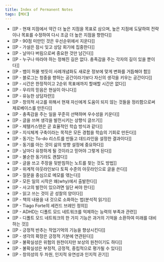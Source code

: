 ```yaml
---
title: Index of Permanent Notes
tags: [MOC]
---
```


- [[P -  현재 지점에서 약간 더 높은 지점을 목표로 삼으며, 높은 지점에 도달하여 전략이나 목표를 수정하여 다시 조금 더 높은 지점을 향한다]]
- [[P - 90점 미만인 것은 우선순위에서 지운다]]
- [[P - 가설은 잠시 잊고 상담 회기에 집중한다]]
- [[P - 날마다 버림으로써 중요한 것만 남긴다]]
- [[P - 누구나 따라야 하는 정해진 길은 없다. 충족감을 주는 각자의 길이 있을 뿐이다]]
- [[P - 뱀이 허물 벗듯이 사례개념화도 새로운 정보에 맞게 변화를 거듭해야 함]]
- [[P - 블로그는 청중을 향하는 공간이라기보다 자신의 생각을 키우는 공간이다]]
- [[P - 시간은 한정적이고 2순위 목표에까지 할애할 시간은 없다]]
- [[P - 우리의 믿음은 현실이 아니다]]
- [[P - 유능한 상담자란]]
- [[P - 창의적 사고를 위해서 현재 자신에게 도움이 되지 않는 것들을 정리함으로써 제로베이스를 만든다]]
- [[P - 충족감을 주는 일을 꾸준히 선택하며 우수성을 키운다]]
- [[P - 글을 쓰며 생각을 발전시키는 상향식 글쓰기]]
- [[P - 제텔카스텐은 곧 효율적인 학습 방식과 같다]]
- [[P - 지식체계 구축이라는 목적은 모든 경험을 학습의 기회로 만든다]]
- [[P - 동기는 To-do 리스트를 만들고 데드라인을 설정한 결과이다]]
- [[P - 동기를 아는 것이 삶의 방향 설정에 중요하다]]
- [[P - 날마다 유창하게 될 것이라고 믿어야 그렇게 된다]]
- [[P - 불순한 동기라도 괜찮다]]
- [[P - 글을 쓰고 주장을 뒷받침하는 노트를 찾는 것도 방법]]
- [[P - 위계적 아웃라인보다 토픽 수준의 아웃라인으로 글을 쓴다]]
- [[P - 질문을 중심으로 메모를 엮는다]]
- [[P - 모든 일의 시작은 왜(why)에서 출발한다]]
- [[P - 사고의 발전이 있으려면 일단 써야 한다]]
- [[P - 읽고 쓰는 것이 곧 성찰의 양이다]]
- [[P - 책의 내용을 내 것으로 소화하는 법(분석적 읽기)]]
- [[P - Tiago Forte의 세컨드 브레인 정의]]
- [[P - ADHD는 디폴트 모드 네트워크를 억제하는 능력의 부족과 관련]]
- [[P - 디폴트 모드 네트워크의 한 가지 기능은 과거의 기억을 소환하여 미래를 대비하는 것]]
- [[P - 긍정적 반추는 작업기억의 기능을 향상시킨다]]
- [[P - 생각의 확장은 긍정적 기분에 연관된다]]
- [[P - 불확실성은 위험의 원천이지만 보상의 원천이기도 하다]]
- [[P - 불확실성은 부정적, 긍정적, 중립적으로 평가될 수 있다]]
- [[P - 창의성의 두 차원, 인지적 유연성과 인지적 끈기]]